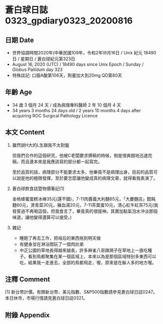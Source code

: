 [_metadata_:encoding]: - "utf-8"
[_metadata_:language]: - "zh-Hant-TW"
[_metadata_:fileformat]: - "markdown"
[_metadata_:MIME_type]: - "text/plain"
[_metadata_:markdown_version]: - "commonmark version 0.29"
[_metadata_:markdown_spec]: - "https://spec.commonmark.org/0.29/"

# 蒼白球日誌0323_gpdiary0323_20200816 #

## 日期 Date ##

* 世界協調時間2020年(中華民國109年，令和2年)8月16日 / Unix 紀元 18490 日 / 星期日 / 蒼白球紀元第323日
* August 16, 2020 (UTC) / 18490 days since Unix Epoch / Sunday / Globus Pallidum day 323
* 特殊註記: 口服A酸第106天，劑量加大到20mg QD第80天

## 年齡 Age ##

* 34 歲 3 個月 24 天 / 成為病理專科醫師 2 年 10 個月 4 天
* 34 years 3 months 24 days old / 2 years 10 months 4 days after acquiring ROC Surgical Pathology Licence

## 本文 Content ##

1. 雖然說H大的L生跟我不太對盤

    但我們合作的這個研究，他被C老闆要求撰稿的時候，倒是很爽朗地迅速完稿，而且連本來是我應該寫的部分都一起寫完。

    至於品質的話，病理部分不能要求太多，他畢竟不是病理出身，目前的品質可以說是他的極限發揮，至於要怎麼讓他變成真的病理文章，就得看我表演了。

2. 蒼白球飲食誌暨物價筆記[1]

    金格蜂蜜蛋糕冰棒35元(還不錯)，7-11肉醬義大利麵65元，「大慶麵店」餛飩麵60元，燙青菜30元，豬血湯20元，7-11茶葉蛋10元，清心紅牛紅茶75元(我發誓過不再喝這個，但我食言了，畢竟真的很提神。其實加點氣泡水沖淡那個味道，讓他變得還算可以接受。)

3. 雜記

    * 睡飽了再去工作，把母后的東西拖到明天做
    * 有健身並在淋浴間玩了一個肉壯弟
    * 中正公園的草地長得越來越長，許多麻雀八哥跟鴿子在草地上一直吃種子。看到鳥都聚集在某一個區域上，本來以為是那個區域特別多東西可以吃，結果我一走進去，全部的鳥都飛走，喔，原來是在躲人多的地方喔。

## 注釋 Comment ##

[1] 新台幣計價。有關新台幣、美元指數、S&P500指數請參見蒼白球日誌0247。本日休市，市場行情請見蒼白球日誌0321。

## 附錄 Appendix ##

